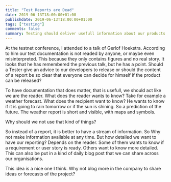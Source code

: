 ```yaml
---
title: "Test Reports are Dead"
date: 2019-06-13T18:00:00+01:00
publishdate: 2019-06-13T18:00:00+01:00
tags: ["testing"]
comments: false
summary: Testing should deliver usefull information about our products we test. But the usefull information is placed in boring documents who are not very clear to the reader. So The message that we want to tell is not remembered. Can this be different? 
---
```


At the testnet conference, I attended to a talk of Gerlof Hoekstra. According to him our test documentation is not readed by anyone, or maybe even misinterpreted. This because they only contains figures and no real story. It looks that he has remembered the previous talk, but he has a point. Should a Tester give an advice to our developers to release or should the content of a report be so clear that everyone can decide for himself if the product can be released? 

To have documentation that does matter, that is usefull, we should act like we are the reader. What does the reader wants to know? Take for example a weather forecast. What does the recipient want to know? He wants to know if it is going to rain tomorrow or if the sun is shining. So a prediction of the future. The weather report is short and visible, with maps and symbols.

Why should we not use that kind of things? 

So instead of a report, it is better to have a stream of information. So Why not make information available at any time. But how detailed we want to have our reporting? Depends on the reader. 
Some of them wants to know if a requirement or user story is ready. Others want to know more detailed. This can also be put in a kind of daily blog post that we can share across our organisations.

This idea is a nice one I think. Why not blog more in the company to share ideas or forecasts of the project?
